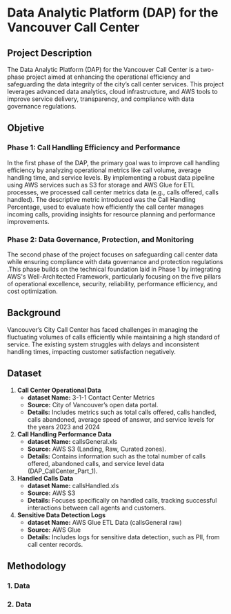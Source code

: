 # Data Analytic Platform (DAP) for the Vancouver Call Center

## Project Description
The Data Analytic Platform (DAP) for the Vancouver Call Center is a two-phase project aimed at enhancing the operational efficiency and safeguarding the data integrity of the city’s call center services. This project leverages advanced data analytics, cloud infrastructure, and AWS tools to improve service delivery, transparency, and compliance with data governance regulations.
## Objetive
### **Phase 1**: Call Handling Efficiency and Performance
In the first phase of the DAP, the primary goal was to improve call handling efficiency by analyzing operational metrics like call volume, average handling time, and service levels. By implementing a robust data pipeline using AWS services such as S3 for storage and AWS Glue for ETL processes, we processed call center metrics data (e.g., calls offered, calls handled). The descriptive metric introduced was the Call Handling Percentage, used to evaluate how efficiently the call center manages incoming calls, providing insights for resource planning and performance improvements​.
### **Phase 2**: Data Governance, Protection, and Monitoring
The second phase of the project focuses on safeguarding call center data while ensuring compliance with data governance and protection regulations​.This phase builds on the technical foundation laid in Phase 1 by integrating AWS's Well-Architected Framework, particularly focusing on the five pillars of operational excellence, security, reliability, performance efficiency, and cost optimization.
## Background
Vancouver’s City Call Center has faced challenges in managing the fluctuating volumes of calls efficiently while maintaining a high standard of service. The existing system struggles with delays and inconsistent handling times, impacting customer satisfaction negatively.
## Dataset
1. **Call Center Operational Data**
   - **dataset Name:** 3-1-1 Contact Center Metrics
   - **Source:** City of Vancouver’s open data portal.
   - **Details:** Includes metrics such as total calls offered, calls handled, calls abandoned, average speed of answer, and service levels for the years 2023 and 2024  
2. **Call Handling Performance Data**
   - **dataset Name:** callsGeneral.xls 
   - **Source:** AWS S3 (Landing, Raw, Curated zones). 
   - **Details:** Contains information such as the total number of calls offered, abandoned calls, and service level data​(DAP_CallCenter_Part_1).   
3. **Handled Calls Data**
   - **dataset Name:** callsHandled.xls
   - **Source:** AWS S3
   - **Details:** Focuses specifically on handled calls, tracking successful interactions between call agents and customers.
4. **Sensitive Data Detection Logs**
   - **dataset Name:** AWS Glue ETL Data (callsGeneral raw)
   - **Source:** AWS Glue 
   - **Details:** Includes logs for sensitive data detection, such as PII, from call center records.


## Methodology
### 1. Data 

### 2. Data 






